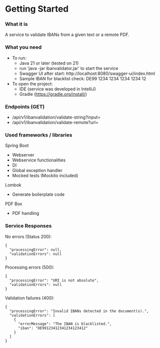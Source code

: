 # Getting Started

### What it is

A service to validate IBANs from a given text or a remote PDF.

### What you need
- To run: 
  - Java 21 or later (tested on 21)
  - run 'java -jar ibanvalidator.jar' to start the service
  - Swagger UI after start: http://localhost:8080/swagger-ui/index.html
  - Sample IBAN for blacklist check: DE99 1234 1234 1234 1234 12
- To open the project: 
  - IDE (service was developed in IntelliJ) 
  - Gradle (https://gradle.org/install/)

### Endpoints (GET)
- /api/v1/ibanvalidation/validate-string?input=
- /api/v1/ibanvalidation/validate-remote?url=

### Used frameworks / libraries
Spring Boot
- Webserver
- Webservice functionalities
- DI
- Global exception handler
- Mocked tests (Mockito included)

Lombok
- Generate boilerplate code

PDF Box
- PDF handling

### Service Responses
No errors (Status 200):
```
{
  "processingError": null,
  "validationErrors": null
}
```
Processing errors (500):
```
{
  "processingError": "URI is not absolute",
  "validationErrors": null
}
```
Validation failures (400):
```
{
  "processingError": "Invalid IBANs detected in the document(s).",
  "validationErrors": [
    {
      "errorMessage": "The IBAN is blacklisted.",
      "iban": "DE99123412341234123412"
    }
  ]
}
```